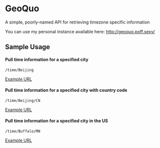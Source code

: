 GeoQuo
======

A simple, poorly-named API for retrieving timezone specific information

You can use my personal instance available here: http://geoquo.poff.sexy/

## Sample Usage

#### Pull time information for a specified city
```
/time/Beijing
```
[Example URL](http://geoquo.poff.sexy/time/Beijing)


#### Pull time information for a specified city with country code
```
/time/Beijing/CN
```
[Example URL](http://geoquo.poff.sexy/time/Beijing/CN)


#### Pull time information for a specified city in the US
```
/time/Buffalo/MN
```
[Example URL](http://geoquo.poff.sexy/time/Buffalo/MN)
